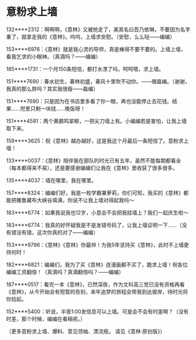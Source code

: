 # 意粉求上墙

132****2312：啊啊啊，《意林》又被抢走了，美其名曰吾乃依琳。不要因为名字重了，就拿走我的《意林》。呜呜，上墙求安慰。（安慰，么么哒——编编） 

153****6976：《意林》就是我心灵的导师，真是棒得不要不要的。上墙上墙，看我乞求的小眼神。（真滴吗？——编编） 

185****1731：一个月150条短信，都打水漂了吗，呵呵嗒，求上墙。 

151****7690：春水初生，春林初盛，春风十里吹不动你。——赠磊编。（谢谢，我真的那么胖吗？其实我很瘦——磊编） 

151****7690：只是因为在书店里多看了你一眼，再也没能停止去花钱。结果……兜里只剩一块钱……晚饭呀！ 

151****4581：两个黄鹂鸣翠柳，一把尖刀墙上有。小编编若是害怕，让我上墙取下来。 

159****3625：祝《意林》越办越好，这是我这个月最后一条短信了。意粉求上墙！ 

133****0037：《意林》陪伴我在部队的时光已有五年，虽然不能每期都看全（每本都得来不易），还是要感谢编编们让我在《意林》里收获了很多很多。 

135****4037：墙在哪里，我在哪里。 

157****8324：编编们好，我是一枚学霸兼萝莉，你们可知，我买的《意林》都能把雅鲁藏布大峡谷填满，你说不让我上墙对得起我吗～ 

183****6774：如果我说我也12岁，小意会不会把我挂墙上？我们一起庆生啦～ 

183****6774：我真的好怀疑我是不是发错号码了，让我上墙证明一下……（没有错没有错，这次你真的对了——编编） 

153****9796：《意林》《意林》你最帅！为我5年坚持买《意林》，此时不上墙更待何时！ 

182****6821：编编们，我为了买《意林》连漫画都不买了，跪求上墙！祝各位编编工资翻倍！（真滴吗？真滴翻倍吗？——编编） 

187****0517：看完一本《意林》，已然深夜，作为文科高三党已没有资格再看《意林》，从今开始会有短暂的告别，来年追梦的旅程会带我到达彼岸，待时光将你拾起。 

152****5400：听说，半夜1∶00发信息可以上墙。可是会不会有时差啊？（没有时差，那个时候，编编在看稿呢。） 

（更多意粉求上墙、爆料、意见领袖、漂流瓶， 请见《意林·原创版》）